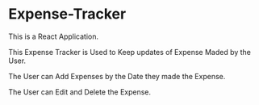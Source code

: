# Expense-Tracker

This is a React Application.

This Expense Tracker is Used to Keep updates of Expense Maded by the User.

The User can Add Expenses by the Date they made the Expense.

The User can Edit and Delete the Expense.

